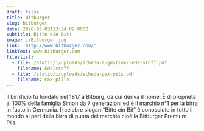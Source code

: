 ```yaml
---
draft: false
title: Bitburger
slug: bitburger
date: 2020-03-03T13:24:09.000Z
subtitle: Bitte ein Bit!
image: i/Bitburger.jpg
link: 'http://www.bitburger.com/'
linkText: www.bitburger.com
fileslist:
  - file: /static/i/uploads/scheda-augustiner-edelstoff.pdf
    filename: Edelstoff
  - file: /static/i/uploads/scheda-pax-pils.pdf
    filename: Pax pills
---
```


Il birrificio fu fondato nel 1817 a Bitburg, da cui deriva il nome. È di proprietà al 100% della famiglia Simon da 7 generazioni ed è il marchio n°1 per la birra in fusto in Germania. Il celebre slogan “Bitte ein Bit” è conosciuto in tutto il mondo al pari della birra di punta del marchio cioè la Bitburger Premium Pils.
